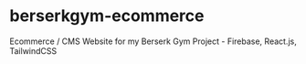 # berserkgym-ecommerce
Ecommerce / CMS Website for my Berserk Gym Project - Firebase, React.js, TailwindCSS
